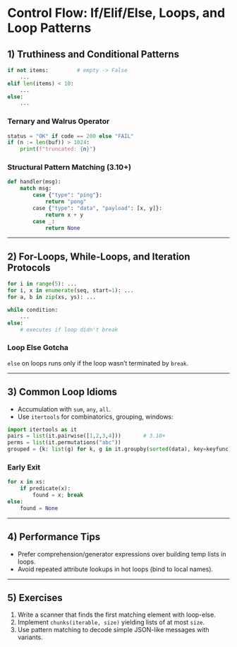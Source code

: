 # Control Flow: If/Elif/Else, Loops, and Loop Patterns

## 1) Truthiness and Conditional Patterns
```python
if not items:         # empty -> False
    ...
elif len(items) < 10:
    ...
else:
    ...
```

### Ternary and Walrus Operator
```python
status = "OK" if code == 200 else "FAIL"
if (n := len(buf)) > 1024:
    print(f"truncated: {n}")
```

### Structural Pattern Matching (3.10+)
```python
def handler(msg):
    match msg:
        case {"type": "ping"}:
            return "pong"
        case {"type": "data", "payload": [x, y]}:
            return x + y
        case _:
            return None
```

---

## 2) For-Loops, While-Loops, and Iteration Protocols
```python
for i in range(5): ...
for i, x in enumerate(seq, start=1): ...
for a, b in zip(xs, ys): ...

while condition:
    ...
else:
    # executes if loop didn't break
```

### Loop Else Gotcha
`else` on loops runs only if the loop wasn’t terminated by `break`.

---

## 3) Common Loop Idioms
- Accumulation with `sum`, `any`, `all`.
- Use `itertools` for combinatorics, grouping, windows:
```python
import itertools as it
pairs = list(it.pairwise([1,2,3,4]))       # 3.10+
perms = list(it.permutations("abc"))
grouped = {k: list(g) for k, g in it.groupby(sorted(data), key=keyfunc)}
```

### Early Exit
```python
for x in xs:
    if predicate(x):
        found = x; break
else:
    found = None
```

---

## 4) Performance Tips
- Prefer comprehension/generator expressions over building temp lists in loops.
- Avoid repeated attribute lookups in hot loops (bind to local names).

---

## 5) Exercises
1. Write a scanner that finds the first matching element with loop-else.
2. Implement `chunks(iterable, size)` yielding lists of at most `size`.
3. Use pattern matching to decode simple JSON-like messages with variants.